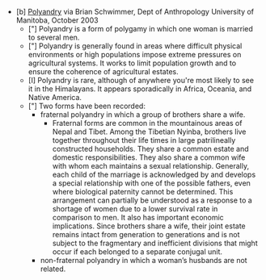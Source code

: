 - [b] [Polyandry](https://www.umanitoba.ca/faculties/arts/anthropology/tutor/marriage/polyandry.html) via Brian Schwimmer, Dept of Anthropology University of Manitoba, October 2003
	- ["]  Polyandry is a form of polygamy in which one woman is married to several men. 
	- ["] Polyandry is generally found in areas where difficult physical environments or high populations impose extreme pressures on agricultural systems. It works to limit population growth and to ensure the coherence of agricultural estates. 
	- [I] Polyandry is rare, although of anywhere you're most likely to see it in the Himalayans. It appears sporadically in Africa, Oceania, and Native America. 
	- ["] Two forms have been recorded: 
		- fraternal polyandry in which a group of brothers share a wife.
			- Fraternal forms are common in the mountainous areas of Nepal and Tibet. Among the Tibetian Nyinba, brothers live together throughout their life times in large patrilineally constructed households. They share a common estate and domestic responsibilities. They also share a common wife with whom each maintains a sexual relationship. Generally, each child of the marriage is acknowledged by and develops a special relationship with one of the possible fathers, even where biological paternity cannot be determined. This arrangement can partially be understood as a response to a shortage of women due to a lower survival rate in comparison to men. It also has important economic implications. Since brothers share a wife, their joint estate remains intact from generation to generations and is not subject to the fragmentary and inefficient divisions that might occur if each belonged to a separate conjugal unit.
		* non-fraternal polyandry in which a woman’s husbands are not related. 

